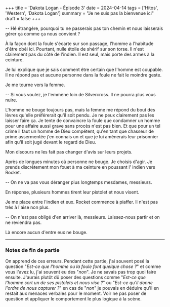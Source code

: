 +++
title = 'Dakota Logan - Épisode 3'
date = 2024-04-14
tags = ['Hitos', 'Western', 'Dakota Logan']
summary = "Je ne suis pas la bienvenue ici"
draft = false
+++

-- Hé étrangère, pourquoi tu ne passerais pas ton chemin et nous laisserais gérer ça comme ça nous convient ?

À la façon dont la foule s'écarte sur son passage, l'homme a l'habitude d'être obéi ici. Pourtant, nulle étoile de shérif sur son torse. Il n'est clairement pas du côté de l'indien. Il est seul, mais porte des armes à la ceinture.

Je lui explique que je sais comment être certain que l'homme est coupable. Il ne répond pas et aucune personne dans la foule ne fait le moindre geste.

Je me tourne vers la femme.

-- Si vous voulez, je l'emmène loin de Silvercross. Il ne pourra plus vous nuire.

L'homme ne bouge toujours pas, mais la femme me répond du bout des lèvres qu'elle préférerait qu'il soit pendu.
Je ne peux clairement pas les laisser faire ça. Je tente de convaincre la foule que condamner un homme pour une affaire aussi grave sans procès n'est pas bien. Et que pour un tel crime il faut un homme de Dieu compétent, qu'en tant que chasseur de prime assermentée j'en connais un et que je lui amènerais leur prisonnier afin qu'il soit jugé devant le regard de Dieu.

Mon discours ne les fait pas changer d'avis sur leurs projets.

Après de longues minutes où personne ne bouge. Je choisis d'agir.
Je prends discrètement mon fouet à ma ceinture en poussant l' indien vers Rocket.

-- On ne va pas vous déranger plus longtemps mesdames, messieurs.

En réponse, plusieurs hommes tirent leur pistolet et nous visent.

Je me place entre l'indien et eux. Rocket commence à piaffer. Il n'est pas très à l'aise non plus.

-- On n'est pas obligé d'en arriver là, messieurs. Laissez-nous partir et on ne reviendra pas.

Là encore aucun d'entre eux ne bouge.

-----

### Notes de fin de partie

On apprend de ces erreurs. Pendant cette partie, j'ai souvent posé la question "*Est-ce que l'homme ou la foule font quelque chose ?*" et comme vous l'avez lu, j'ai souvent eu des "*non*". Je ne savais pas trop quoi faire ensuite. J'aurais plutôt dû poser des questions comme "*Est-ce que l'homme sort un de ses pistolets et nous vise ?*" ou "*Est-ce qu'il donne l'ordre de nous capturer ?*" en cas de "*non*" je pouvais en déduire qu'il en restait aux menaces verbales pour le moment. Voir ne pas poser de question et appliquer le comportement le plus logique à la scène.
